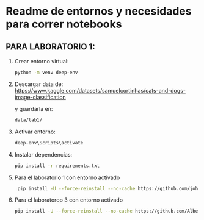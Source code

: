 # Readme de entornos y necesidades para correr notebooks

## PARA LABORATORIO 1:
1. Crear entorno virtual:
   ```bash
   python -m venv deep-env
   ```

2. Descargar data de:
    https://www.kaggle.com/datasets/samuelcortinhas/cats-and-dogs-image-classification

    y guardarla en:
   ```bash
   data/lab1/
   ```

3. Activar entorno:
    ```bash
    deep-env\Scripts\activate

    ```

4. Instalar dependencias:
    ```bash
    pip install -r requirements.txt

    ```

5. Para el laboratorio 1 con entorno activado
   ```bash
    pip install -U --force-reinstall --no-cache https://github.com/johnhw/jhwutils/zipball/master
    ```

6. Para el laboratorop 3 con entorno  activado
    ```bash
    pip install -U --force-reinstall --no-cache https://github.com/AlbertS789/lautils/zipball/master
    ```
